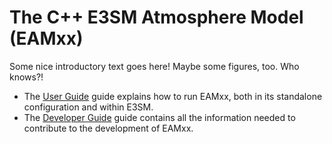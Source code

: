 # The C++ E3SM Atmosphere Model (EAMxx)

Some nice introductory text goes here! Maybe some figures, too. Who knows?!

* The [User Guide](user/index.md) guide explains how to run EAMxx, both in
  its standalone configuration and within E3SM.
* The [Developer Guide](developer/index.md) guide contains all the information needed
  to contribute to the development of EAMxx.
